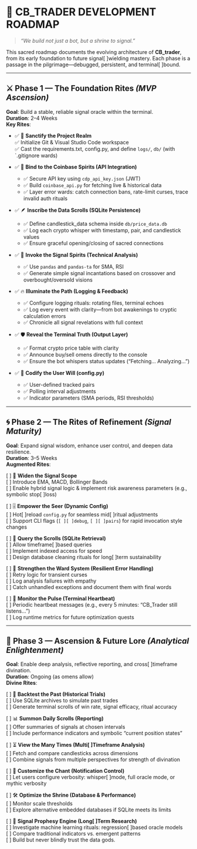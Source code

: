 # 📜 CB_TRADER DEVELOPMENT ROADMAP  
>
> _“We build not just a bot, but a shrine to signal.”_

This sacred roadmap documents the evolving architecture of **CB_trader**, from its early foundation to future signal[ ]wielding mastery. Each phase is a passage in the pilgrimage—debugged, persistent, and terminal[ ]bound.

---

## ⚔️ Phase 1 — The Foundation Rites _(MVP Ascension)_

**Goal**: Build a stable, reliable signal oracle within the terminal.  
**Duration**: 2–4 Weeks  
**Key Rites**:

- ✅ 🔧 **Sanctify the Project Realm**  
  ✅ Initialize Git & Visual Studio Code workspace  
  ✅ Cast the requirements.txt, config.py, and define `logs/`, `db/` (with `.gitignore wards)

- ✅ 🧿 **Bind to the Coinbase Spirits (API Integration)**  
  - ✅ Secure API key using `cdp_api_key.json` (JWT)
  - ✅ Build `coinbase_api.py` for fetching live & historical data  
  - ✅ Layer error wards: catch connection bans, rate-limit curses, trace invalid auth rituals

- ✅ 🪶 **Inscribe the Data Scrolls (SQLite Persistence)**  
  - ✅ Define candlestick_data schema inside `db/price_data.db`  
  - ✅ Log each crypto whisper with timestamp, pair, and candlestick values
  - ✅ Ensure graceful opening/closing of sacred connections

- ✅ 🧙 **Invoke the Signal Spirits (Technical Analysis)**  
  - ✅ Use `pandas` and `pandas-ta` for SMA, RSI  
  - ✅ Generate simple signal incantations based on crossover and overbought/oversold visions

- ✅ 🔥 **Illuminate the Path (Logging & Feedback)**  
  - ✅ Configure logging rituals: rotating files, terminal echoes  
  - ✅ Log every event with clarity—from bot awakenings to cryptic calculation errors  
  - ✅ Chronicle all signal revelations with full context

- ✅ 🛡️ **Reveal the Terminal Truth (Output Layer)**  
  - ✅ Format crypto price table with clarity  
  - ✅ Announce buy/sell omens directly to the console  
  - ✅ Ensure the bot whispers status updates (“Fetching… Analyzing…”)

- ✅ 📖 **Codify the User Will (config.py)**  
  - ✅ User-defined tracked pairs  
  - ✅ Polling interval adjustments  
  - ✅ Indicator parameters (SMA periods, RSI thresholds)

---

## 🌀 Phase 2 — The Rites of Refinement _(Signal Maturity)_

**Goal**: Expand signal wisdom, enhance user control, and deepen data resilience.  
**Duration**: 3–5 Weeks  
**Augmented Rites**:

[ ] 🌊 **Widen the Signal Scope**  
  [ ] Introduce EMA, MACD, Bollinger Bands  
  [ ] Enable hybrid signal logic & implement risk awareness parameters (e.g., symbolic stop[ ]loss)

[ ] 🎚️ **Empower the Seer (Dynamic Config)**  
  [ ] Hot[ ]reload `config.py` for seamless mid[ ]ritual adjustments  
  [ ] Support CLI flags (`[ ][ ]debug`, `[ ][ ]pairs`) for rapid invocation style changes

[ ] 📂 **Query the Scrolls (SQLite Retrieval)**  
  [ ] Allow timeframe[ ]based queries  
  [ ] Implement indexed access for speed  
  [ ] Design database cleaning rituals for long[ ]term sustainability

[ ] 🧱 **Strengthen the Ward System (Resilient Error Handling)**  
  [ ] Retry logic for transient curses  
  [ ] Log analysis failures with empathy  
  [ ] Catch unhandled exceptions and document them with final words

[ ] 💓 **Monitor the Pulse (Terminal Heartbeat)**  
  [ ] Periodic heartbeat messages (e.g., every 5 minutes: “CB_Trader still listens…”)  
  [ ] Log runtime metrics for future optimization quests

---

## 🌟 Phase 3 — Ascension & Future Lore _(Analytical Enlightenment)_

**Goal**: Enable deep analysis, reflective reporting, and cross[ ]timeframe divination.  
**Duration**: Ongoing (as omens allow)  
**Divine Rites**:

[ ] 🧪 **Backtest the Past (Historical Trials)**  
  [ ] Use SQLite archives to simulate past trades  
  [ ] Generate terminal scrolls of win rate, signal efficacy, ritual accuracy

[ ] 📊 **Summon Daily Scrolls (Reporting)**  
  [ ] Offer summaries of signals at chosen intervals  
  [ ] Include performance indicators and symbolic “current position states”

[ ] ⏳ **View the Many Times (Multi[ ]Timeframe Analysis)**  
  [ ] Fetch and compare candlesticks across dimensions  
  [ ] Combine signals from multiple perspectives for strength of divination

[ ] 🔔 **Customize the Chant (Notification Control)**  
  [ ] Let users configure verbosity: whisper[ ]mode, full oracle mode, or mythic verbosity

[ ] 🛠️ **Optimize the Shrine (Database & Performance)**  
  [ ] Monitor scale thresholds  
  [ ] Explore alternative embedded databases if SQLite meets its limits

[ ] 🧬 **Signal Prophesy Engine (Long[ ]Term Research)**  
  [ ] Investigate machine learning rituals: regression[ ]based oracle models  
  [ ] Compare traditional indicators vs. emergent patterns  
  [ ] Build but never blindly trust the data gods.
